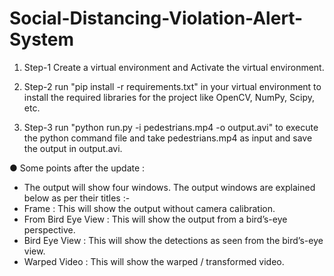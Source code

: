 # Social-Distancing-Violation-Alert-System



1. Step-1 Create a virtual environment and Activate the virtual environment. 

2. Step-2 run "pip install -r requirements.txt" in your virtual environment to install the required libraries for the project like OpenCV, NumPy, Scipy, etc.

3. Step-3 run "python run.py -i pedestrians.mp4 -o output.avi" to execute the python command file and take pedestrians.mp4 as input and save the output in output.avi.

● Some points after the update :
- The output will show four windows. The output windows are explained below as per their titles :-
- Frame : This will show the output without camera calibration.
- From Bird Eye View : This will show the output from a bird’s-eye perspective.
- Bird Eye View : This will show the detections as seen from the bird’s-eye view.
- Warped Video : This will show the warped / transformed video.
